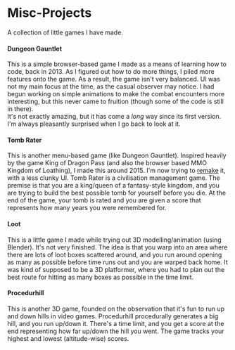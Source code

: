 # Misc-Projects
A collection of little games I have made.

#### Dungeon Gauntlet
This is a simple browser-based game I made as a means of learning how to code, back in 2013. As I figured out how to do more things, I piled more features onto the game. As a result, the game isn't very balanced. UI was not my main focus at the time, as the casual observer may notice. I had begun working on simple animations to make the combat encounters more interesting, but this never came to fruition (though some of the code is still in there).  
It's not exactly amazing, but it has come a *long* way since its first version. I'm always pleasantly surprised when I go back to look at it.

#### Tomb Rater
This is another menu-based game (like Dungeon Gauntlet). Inspired heavily by the game King of Dragon Pass (and also the browser based MMO Kingdom of Loathing), I made this around 2015. I'm now trying to [remake](https://github.com/rycoll/Tomb-Rater) it, with a less clunky UI.
Tomb Rater is a civilisation management game. The premise is that you are a king/queen of a fantasy-style kingdom, and you are trying to build the best possible tomb for yourself before you die. At the end of the game, your tomb is rated and you are given a score that represents how many years you were remembered for.

#### Loot
This is a little game I made while trying out 3D modelling/animation (using Blender). It's not very finished.
The idea is that you warp into an area where there are lots of loot boxes scattered around, and you run around opening as many as possible before time runs out and you are warped back home. It was kind of supposed to be a 3D platformer, where you had to plan out the best route for hitting as many boxes as possible in the time limit.

#### Procedurhill
This is another 3D game, founded on the observation that it's fun to run up and down hills in video games. Procedurhill procedurally generates a big hill, and you run up/down it. There's a time limit, and you get a score at the end representing how far up/down the hill you went. The game tracks your highest and lowest (altitude-wise) scores.
